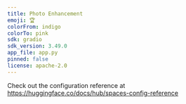 ```yaml
---
title: Photo Enhancement
emoji: 🏆
colorFrom: indigo
colorTo: pink
sdk: gradio
sdk_version: 3.49.0
app_file: app.py
pinned: false
license: apache-2.0
---
```


Check out the configuration reference at https://huggingface.co/docs/hub/spaces-config-reference
